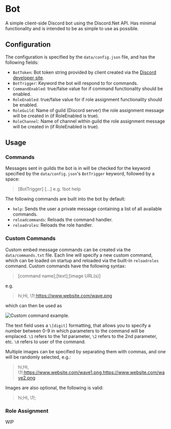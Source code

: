 # Bot

A simple client-side Discord bot using the Discord.Net API. Has minimal functionality
and is intended to be as simple to use as possible.

## Configuration

The configuration is specified by the `data/config.json` file, and has the following fields:

- `BotToken`: Bot token string provided by client created via the [Discord developer site](https://discord.com/developers/applications).
- `BotTrigger`: Keyword the bot will respond to for commands.
- `CommandEnabled`: true/false value for if command functionality should be enabled.
- `RoleEnabled`: true/false value for if role assignment functionality should be enabled.
- `RoleGuild`: Name of guild (Discord server) the role assignment message will be created in (if RoleEnabled is true).
- `RoleChannel`: Name of channel within guild the role assignment message will be created in (if RoleEnabled is true).

## Usage

### Commands

Messages sent in guilds the bot is in will be checked for the keyword specified by 
the `data/config.json`'s `BotTrigger` keyword, followed by a space:

>[BotTrigger] [...]
e.g.
>!bot help

The following commands are built into the bot by default:

- `help`: Sends the user a private message containing a list of all available commands.
- `reloadcommands`: Reloads the command handler.
- `reloadroles`: Reloads the role handler.

### Custom Commands

Custom embed message commands can be created via the `data/commands.txt` file. Each line
will specify a new custom command, which can be loaded on startup and reloaded via the
built-in `reloadroles` command. Custom commands have the following syntax:

>[command name];[text];[image URL(s)]

e.g.

>hi;Hi, \1!;https://www.website.com/wave.png

which can then be used as

![Custom command example.](https://i.imgur.com/ToUnQ8u.png)

The text field uses a `\[digit]` formatting, that allows you to specify a number between 0-9
in which parameters to the command will be emplaced. `\1` refers to the 1st parameter, `\2`
refers to the 2nd parameter, etc. `\0` refers to user of the command.

Multiple images can be specified by separating them with commas, and one will be randomly
selected, e.g.:

>hi;Hi, \1!;https://www.website.com/wave1.png,https://www.website.com/wave2.png

Images are also optional, the following is valid:

>hi;Hi, \1!;

### Role Assignment

WIP
